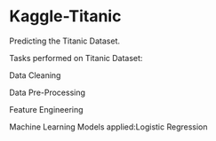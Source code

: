# Kaggle-Titanic

Predicting the Titanic Dataset.

Tasks performed on Titanic Dataset:

Data Cleaning

Data Pre-Processing

Feature Engineering

Machine Learning Models applied:Logistic Regression
